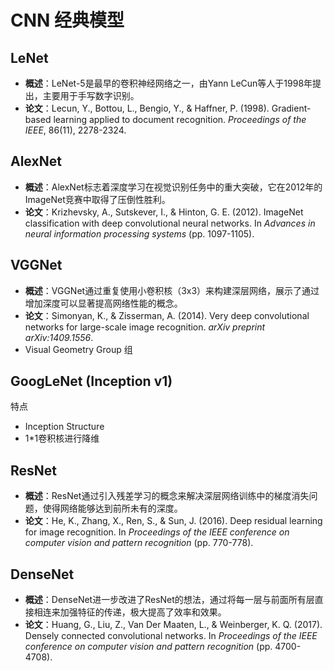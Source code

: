 # CNN 经典模型

## LeNet

- **概述**：LeNet-5是最早的卷积神经网络之一，由Yann LeCun等人于1998年提出，主要用于手写数字识别。
- **论文**：Lecun, Y., Bottou, L., Bengio, Y., & Haffner, P. (1998). Gradient-based learning applied to document recognition. *Proceedings of the IEEE*, 86(11), 2278-2324.



## AlexNet

- **概述**：AlexNet标志着深度学习在视觉识别任务中的重大突破，它在2012年的ImageNet竞赛中取得了压倒性胜利。
- **论文**：Krizhevsky, A., Sutskever, I., & Hinton, G. E. (2012). ImageNet classification with deep convolutional neural networks. In *Advances in neural information processing systems* (pp. 1097-1105).



## VGGNet

- **概述**：VGGNet通过重复使用小卷积核（3x3）来构建深层网络，展示了通过增加深度可以显著提高网络性能的概念。
- **论文**：Simonyan, K., & Zisserman, A. (2014). Very deep convolutional networks for large-scale image recognition. *arXiv preprint arXiv:1409.1556*.
- Visual Geometry Group 组



## GoogLeNet (Inception v1)

特点

+ Inception Structure
+ 1*1卷积核进行降维



## ResNet

- **概述**：ResNet通过引入残差学习的概念来解决深层网络训练中的梯度消失问题，使得网络能够达到前所未有的深度。
- **论文**：He, K., Zhang, X., Ren, S., & Sun, J. (2016). Deep residual learning for image recognition. In *Proceedings of the IEEE conference on computer vision and pattern recognition* (pp. 770-778).



## DenseNet

- **概述**：DenseNet进一步改进了ResNet的想法，通过将每一层与前面所有层直接相连来加强特征的传递，极大提高了效率和效果。
- **论文**：Huang, G., Liu, Z., Van Der Maaten, L., & Weinberger, K. Q. (2017). Densely connected convolutional networks. In *Proceedings of the IEEE conference on computer vision and pattern recognition* (pp. 4700-4708).